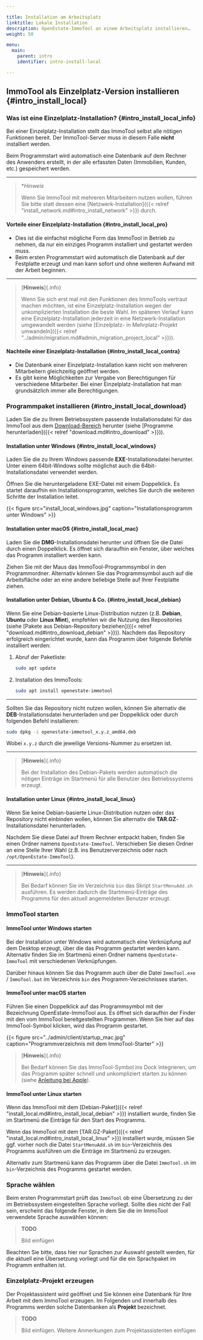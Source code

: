```yaml
---

title: Installation am Arbeitsplatz
linktitle: Lokale Installation
description: OpenEstate-ImmoTool an einem Arbeitsplatz installieren…
weight: 50

menu:
  main:
    parent: intro
    identifier: intro-install-local

---
```


## ImmoTool als Einzelplatz-Version installieren {#intro_install_local}


### Was ist eine Einzelplatz-Installation? {#intro_install_local_info}

Bei einer Einzelplatz-Installation stellt das ImmoTool selbst alle nötigen Funktionen bereit. Der ImmoTool-Server muss in diesem Falle **nicht** installiert werden.

Beim Programmstart wird automatisch eine Datenbank auf dem Rechner des Anwenders erstellt, in der alle erfassten Daten (Immobilien, Kunden, etc.) gespeichert werden.

---

> **Hinweis*
>
> Wenn Sie ImmoTool mit mehreren Mitarbeitern nutzen wollen, führen Sie bitte statt dessen eine [Netzwerk-Installation]({{< relref "install_network.md#intro_install_network" >}}) durch.


#### Vorteile einer Einzelplatz-Installation {#intro_install_local_pro}

-   Dies ist die einfachst mögliche Form das ImmoTool in Betrieb zu nehmen, da nur ein einziges Programm installiert und gestartet werden muss.
-   Beim ersten Programmstart wird automatisch die Datenbank auf der Festplatte erzeugt und man kann sofort und ohne weiteren Aufwand mit der Arbeit beginnen.

---

> [**Hinweis**]{.info}
>
> Wenn Sie sich erst mal mit den Funktionen des ImmoTools vertraut machen möchten, ist eine Einzelplatz-Installation wegen der unkomplizierten Installation die beste Wahl. Im späteren Verlauf kann eine Einzelplatz-Installation jederzeit in eine Netzwerk-Installation umgewandelt werden (siehe [Einzelplatz- in Mehrplatz-Projekt umwandeln]({{< relref "../admin/migration.md#admin_migration_project_local" >}})).


#### Nachteile einer Einzelplatz-Installation {#intro_install_local_contra}

-   Die Datenbank einer Einzelplatz-Installation kann nicht von mehreren Mitarbeitern gleichzeitig geöffnet werden.
-   Es gibt keine Möglichkeiten zur Vergabe von Berechtigungen für verschiedene Mitarbeiter. Bei einer Einzelplatz-Installation hat man grundsätzlich immer alle Berechtigungen.


### Programmpaket installieren {#intro_install_local_download}

Laden Sie die zu Ihrem Betriebssystem passende Installationsdatei für das ImmoTool aus dem [Download-Bereich](https://openestate.org/downloads/openestate-immotool) herunter (siehe [Programme herunterladen]({{< relref "download.md#intro_download" >}})).


#### Installation unter Windows {#intro_install_local_windows}

Laden Sie die zu Ihrem Windows passende **EXE**-Installationsdatei herunter. Unter einem 64bit-Windows sollte möglichst auch die 64bit-Installationsdatei verwendet werden.

Öffnen Sie die heruntergeladene EXE-Datei mit einem Doppelklick. Es startet daraufhin ein Installationsprogramm, welches Sie durch die weiteren Schritte der Installation leitet.

{{< figure src="install_local_windows.jpg" caption="Installationsprogramm unter Windows" >}}


#### Installation unter macOS {#intro_install_local_mac}

Laden Sie die **DMG**-Installationsdatei herunter und öffnen Sie die Datei durch einen Doppelklick. Es öffnet sich daraufhin ein Fenster, über welches das Programm installiert werden kann.

Ziehen Sie mit der Maus das ImmoTool-Programmsymbol in den Programmordner. Alternativ können Sie das Programmsymbol auch auf die Arbeitsfläche oder an eine andere beliebige Stelle auf Ihrer Festplatte ziehen.  


#### Installation unter Debian, Ubuntu & Co. {#intro_install_local_debian}

Wenn Sie eine Debian-basierte Linux-Distribution nutzen (z.B. **Debian**, **Ubuntu** oder **Linux Mint**), empfehlen wir die Nutzung des Repositories (siehe [Pakete aus Debian-Repository beziehen]({{< relref "download.md#intro_download_debian" >}})). Nachdem das Repository erfolgreich eingerichtet wurde, kann das Programm über folgende Befehle installiert werden:

1.  Abruf der Paketliste:
    
    ```bash
    sudo apt update
    ```
    
2.  Installation des ImmoTools:

    ```bash
    sudo apt install openestate-immotool
    ```

---

Sollten Sie das Repository nicht nutzen wollen, können Sie alternativ die **DEB**-Installationsdatei herunterladen und per Doppelklick oder durch folgenden Befehl installieren:

```bash
sudo dpkg -i openestate-immotool_x.y.z_amd64.deb
```

Wobei `x.y.z` durch die jeweilige Versions-Nummer zu ersetzen ist.

---

> [**Hinweis**]{.info}
>
> Bei der Installation des Debian-Pakets werden automatisch die nötigen Einträge im Startmenü für alle Benutzer des Betriebssystems erzeugt.


#### Installation unter Linux {#intro_install_local_linux} 

Wenn Sie keine Debian-basierte Linux-Distribution nutzen oder das Repository nicht einbinden wollen, können Sie alternativ die **TAR.GZ**-Installationsdatei herunterladen. 

Nachdem Sie diese Datei auf Ihrem Rechner entpackt haben, finden Sie einen Ordner namens `OpenEstate-ImmoTool`. Verschieben Sie diesen Ordner an eine Stelle Ihrer Wahl (z.B. ins Benutzerverzeichnis oder nach `/opt/OpenEstate-ImmoTool`).

---

> [**Hinweis**]{.info}
>
> Bei Bedarf können Sie im Verzeichnis `bin` das Skript `StartMenuAdd.sh` ausführen. Es werden dadurch die Startmenü-Einträge des Programms für den aktuell angemeldeten Benutzer erzeugt. 


### ImmoTool starten


#### ImmoTool unter Windows starten

Bei der Installation unter Windows wird automatisch eine Verknüpfung auf dem Desktop erzeugt, über die das Programm gestartet werden kann. Alternativ finden Sie im Startmenü einen Ordner namens `OpenEstate-ImmoTool` mit verschiedenen Verknüpfungen.

Darüber hinaus können Sie das Programm auch über die Datei `ImmoTool.exe` / `ImmoTool.bat` im Verzeichnis `bin` des Programm-Verzeichnisses starten.


#### ImmoTool unter macOS starten

Führen Sie einen Doppelklick auf das Programmsymbol mit der Bezeichnung OpenEstate-ImmoTool aus. Es öffnet sich daraufhin der Finder mit den vom ImmoTool bereitgestellten Programmen. Wenn Sie hier auf das ImmoTool-Symbol klicken, wird das Programm gestartet.

{{< figure src="../admin/client/startup_mac.jpg" caption="Programmverzeichnis mit dem ImmoTool-Starter" >}}

> [**Hinweis**]{.info}
>
> Bei Bedarf können Sie das ImmoTool-Symbol ins Dock integrieren, um das Programm später schnell und unkompliziert starten zu können (siehe [Anleitung bei Apple](https://support.apple.com/de-de/HT201730)).


#### ImmoTool unter Linux starten

Wenn das ImmoTool mit dem [Debian-Paket]({{< relref "install_local.md#intro_install_local_debian" >}}) installiert wurde, finden Sie im Startmenü die Einträge für den Start des Programms.

Wenn das ImmoTool mit dem [TAR.GZ-Paket]({{< relref "install_local.md#intro_install_local_linux" >}}) installiert wurde, müssen Sie ggf. vorher noch die Datei `StartMenuAdd.sh` im `bin`-Verzeichnis des Programms ausführen um die Einträge im Startmenü zu erzeugen.

Alternativ zum Startmenü kann das Programm über die Datei `ImmoTool.sh` im `bin`-Verzeichnis des Programms gestartet werden.


### Sprache wählen

Beim ersten Programmstart prüft das `ImmoTool` ob eine Übersetzung zu der im Betriebssystem eingestellten Sprache vorliegt. Sollte dies nicht der Fall sein, erscheint das folgende Fenster, in dem Sie die im ImmoTool verwendete Sprache auswählen können:

> **TODO**
>
> Bild einfügen

Beachten Sie bitte, dass hier nur Sprachen zur Auswahl gestellt werden, für die aktuell eine Übersetzung vorliegt und für die ein Sprachpaket im Programm enthalten ist.


### Einzelplatz-Projekt erzeugen

Der Projektassistent wird geöffnet und Sie können eine Datenbank für Ihre Arbeit mit dem ImmoTool erzeugen. Im Folgenden und innerhalb des Programms werden solche Datenbanken als **Projekt** bezeichnet.

> **TODO**
>
> Bild einfügen. Weitere Anmerkungen zum Projektassistenten einfügen
